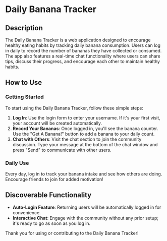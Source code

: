 # Daily Banana Tracker

## Description
The Daily Banana Tracker is a web application designed to encourage healthy eating habits by tracking daily banana consumption. Users can log in daily to record the number of bananas they have collected or consumed. The app also features a real-time chat functionality where users can share tips, discuss their progress, and encourage each other to maintain healthy habits.

## How to Use
### Getting Started
To start using the Daily Banana Tracker, follow these simple steps:
1. **Log In**: Use the login form to enter your username. If it's your first visit, your account will be created automatically.
2. **Record Your Bananas**: Once logged in, you'll see the banana counter. Use the "Get A Banana!" button to add a banana to your daily count.
3. **Chat with Others**: Visit the chat section to join the community discussion. Type your message at the bottom of the chat window and press "Send" to communicate with other users.

### Daily Use
Every day, log in to track your banana intake and see how others are doing. Encourage friends to join for added motivation!

## Discoverable Functionality
- **Auto-Login Feature**: Returning users will be automatically logged in for convenience.
- **Interactive Chat**: Engage with the community without any prior setup; it's ready to go as soon as you log in.


Thank you for using or contributing to the Daily Banana Tracker!
